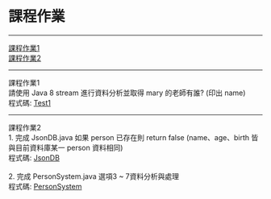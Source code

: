 <h1>課程作業</h1>
<hr>
<a href="#coursework1">課程作業1</a><br>
<a href="#coursework2">課程作業2</a>
<hr>
<a id="coursework1">課程作業1</a><br>
  請使用 Java 8 stream 進行資料分析並取得 mary 的老師有誰? (印出 name)<br>
  程式碼: <a href="src/test/java/com/study/SpringCoreCoursework/coursework1/Test1.java">Test1</a>
<hr>
<a id="coursework2">課程作業2</a><br>
  1. 完成 JsonDB.java 如果 person 已存在則 return false (name、age、birth 皆與目前資料庫某一 person 資料相同)<br>
  程式碼: <a href="src/main/java/com/study/SpringCoreCoursework/coursework2/JsonDB.java">JsonDB</a><br><br>
  2. 完成 PersonSystem.java 選項3 ~ 7資料分析與處理<br>
  程式碼: <a href="src/main/java/com/study/SpringCoreCoursework/coursework2/PersonSystem.java">PersonSystem</a><br>
 
